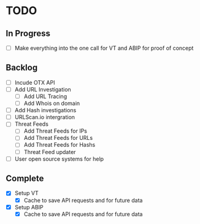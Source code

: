 # TODO
## In Progress
- [ ] Make everything into the one call for VT and ABIP for proof of concept


## Backlog
- [ ] Incude OTX API
- [ ] Add URL Investigation
  - [ ] Add URL Tracing
  - [ ] Add Whois on domain
- [ ] Add Hash investigations
- [ ] URLScan.io intergration
- [ ] Threat Feeds
  - [ ] Add Threat Feeds for IPs
  - [ ] Add Threat Feeds for URLs
  - [ ] Add Threat Feeds for Hashs
  - [ ] Threat Feed updater
- [ ] User open source systems for help

## Complete
- [x] Setup VT
  - [x] Cache to save API requests and for future data
- [x] Setup ABIP
  - [x] Cache to save API requests and for future data